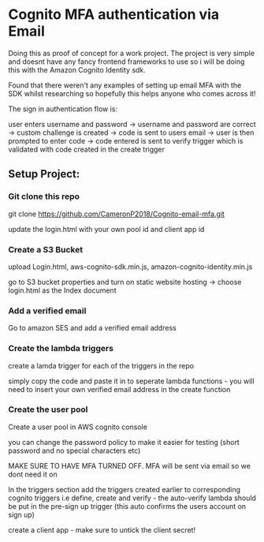# Cognito MFA authentication via Email

Doing this as proof of concept for a work project. The project is very simple and doesnt have any fancy frontend frameworks to use so i will be doing this with the Amazon Cognito Identity sdk.

Found that there weren't any examples of setting up email MFA with the SDK whilst researching so hopefully this helps anyone who comes across it! 

The sign in authentication flow is: 

user enters username and password 
->
username and password are correct
->
custom challenge is created -> code is sent to users email 
->
user is then prompted to enter code 
->
code entered is sent to verify trigger which is validated with code created in the create trigger

## Setup Project:

### Git clone this repo 

git clone https://github.com/CameronP2018/Cognito-email-mfa.git

update the login.html with your own pool id and client app id

### Create a S3 Bucket 

upload Login.html, aws-cognito-sdk.min.js, amazon-cognito-identity.min.js

go to S3 bucket properties and turn on static website hosting -> choose login.html as the Index document

### Add a verified email 

Go to amazon SES and add a verified email address

### Create the lambda triggers

create a lamda trigger for each of the triggers in the repo 

simply copy the code and paste it in to seperate lambda functions - you will need to insert your own verified email address in the create function

### Create the user pool 

Create a user pool in AWS cognito console

you can change the password policy to make it easier for testing (short password and no special characters etc)

MAKE SURE TO HAVE MFA TURNED OFF. MFA will be sent via email so we dont need it on

In the triggers section add the triggers created earlier to corresponding cognito triggers i.e define, create and verify - the auto-verify lambda should be put in the pre-sign up trigger (this auto confirms the users account on sign up)

create a client app - make sure to untick the client secret!
